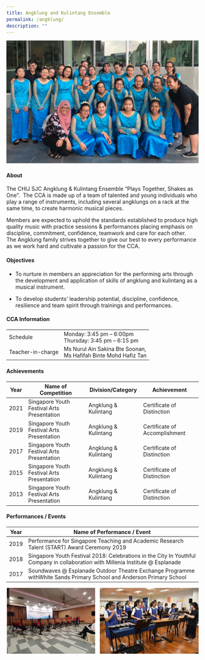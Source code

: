 ```yaml
---
title: Angklung and Kulintang Ensemble
permalink: /angklung/
description: ""
---
```

![](/images/CCA/Visual%20&amp;%20Performing%20Arts/AngklungKulintang%20Ensemble/A1.jpg)

#### **About**


The CHIJ SJC Angklung &amp; Kulintang Ensemble “Plays Together, Shakes as One”.&nbsp; The CCA is made up of a team of talented and young individuals who play a range of instruments, including several angklungs on a rack at the same time, to create harmonic musical pieces.

  

Members are expected to uphold the standards established to produce high quality music with practice sessions &amp; performances placing emphasis on discipline, commitment, confidence, teamwork and care for each other.&nbsp; The Angklung family strives together to give our best to every performance as we work hard and cultivate a passion for the CCA.

#### **Objectives**


*   To nurture in members an appreciation for the performing arts through the development and application of skills of angklung and kulintang as a musical instrument.

*   To develop students’ leadership potential, discipline, confidence, resilience and team spirit through trainings and performances.

#### **CCA Information**

|  |  | 
| -------- | -------- | 
|Schedule    | Monday: 3:45 pm – 6:00pm <br>Thursday: 3:45 pm – 6:15 pm<br> | 
| Teacher-in-charge| Ms Nurul Ain Sakina Bte Soonan,<br>Ms Hafifah Binte Mohd Hafiz Tan<br>|


#### **Achievements**

| Year |   Name of Competition | Division/Category | Achievement |
| ---------- | ---------- | ---------- | ---------- |
| 2021    | Singapore Youth Festival Arts Presentation     | Angklung &amp; Kulintang     | Certificate of Distinction |
| 2019    | Singapore Youth Festival Arts Presentation     | Angklung &amp; Kulintang     | Certificate of Accomplishment |
| 2017    | Singapore Youth Festival Arts Presentation     | Angklung &amp; Kulintang     | Certificate of Distinction |
| 2015    | Singapore Youth Festival Arts Presentation     | Angklung &amp; Kulintang     | Certificate of Distinction |
| 2013   | Singapore Youth Festival Arts Presentation     | Angklung &amp; Kulintang     | Certificate of Distinction |


#### **Performances / Events**

| Year |   Name of Performance / Event |
| ---------- | ---------- |
| 2019    | Performance for Singapore Teaching and Academic Research Talent (START) Award Ceremony 2019 |
| 2018    | Singapore Youth Festival 2018: Celebrations in the City In Youthful Company in collaboration with Millenia Institute @ Esplanade     | 
| 2017    | Soundwaves @ Esplanade Outdoor Theatre Exchange Programme withWhite Sands Primary School and Anderson Primary School   | 

![](/images/CCA/Visual%20&amp;%20Performing%20Arts/AngklungKulintang%20Ensemble/A2.png)